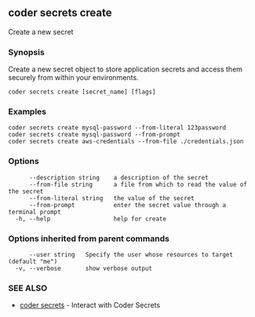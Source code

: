 ## coder secrets create

Create a new secret

### Synopsis

Create a new secret object to store application secrets and access them securely from within your environments.

```
coder secrets create [secret_name] [flags]
```

### Examples

```
coder secrets create mysql-password --from-literal 123password
coder secrets create mysql-password --from-prompt
coder secrets create aws-credentials --from-file ./credentials.json
```

### Options

```
      --description string    a description of the secret
      --from-file string      a file from which to read the value of the secret
      --from-literal string   the value of the secret
      --from-prompt           enter the secret value through a terminal prompt
  -h, --help                  help for create
```

### Options inherited from parent commands

```
      --user string   Specify the user whose resources to target (default "me")
  -v, --verbose       show verbose output
```

### SEE ALSO

* [coder secrets](coder_secrets.md)	 - Interact with Coder Secrets
